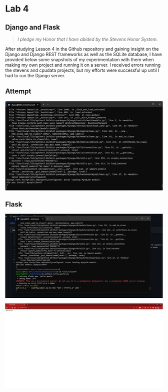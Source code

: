 # Lab 4
## Django and Flask
> *I pledge my Honor that I have abided by the Stevens Honor System.*

After studying Lesson 4 in the Github repository and gaining insight on the Django and Django REST frameworks as well as the SQLite database, I have provided below some snapshots of my experimentation with them when making my own project and running it on a server. I received errors running the stevens and cpudata projects, but my efforts were successful up until I had to run the Django server.

## Attempt

![Failure](https://github.com/dyassa123/CPE322A/blob/main/Lab%204/Media/Failure.png)

## Flask

![Flask](https://github.com/dyassa123/CPE322A/blob/main/Lab%204/Media/Flask.png)

![Flask (2)](https://github.com/dyassa123/CPE322A/blob/main/Lab%204/Media/Flask%20(2).png)


